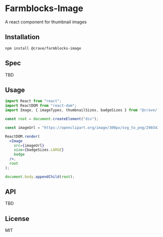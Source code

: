 # Farmblocks-Image 

A react component for thumbnail images

## Installation

```
npm install @crave/farmblocks-image
```

## Spec
TBD

## Usage

```jsx
import React from "react";
import ReactDOM from "react-dom";
import Image, { imageTypes, thumbnailSizes, badgeSizes } from "@crave/farmblocks-image";

const root = document.createElement("div");

const imageUrl = "https://openclipart.org/image/300px/svg_to_png/290343/1510649016.png&disposition=attachment";

ReactDOM.render(
  <Image
    src={imageUrl}
    size={badgeSizes.LARGE}
    badge
  />,
  root
);

document.body.appendChild(root);
```

## API

TBD

## License

MIT
